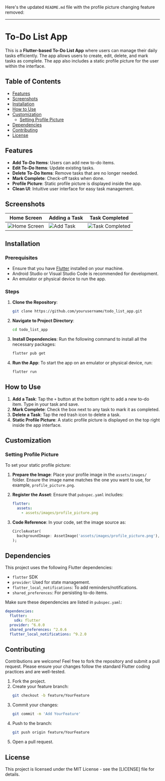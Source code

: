 Here's the updated `README.md` file with the profile picture changing feature removed:

---

# To-Do List App

This is a **Flutter-based To-Do List App** where users can manage their daily tasks efficiently. The app allows users to create, edit, delete, and mark tasks as complete. The app also includes a static profile picture for the user within the interface.

## Table of Contents
- [Features](#features)
- [Screenshots](#screenshots)
- [Installation](#installation)
- [How to Use](#how-to-use)
- [Customization](#customization)
  - [Setting Profile Picture](#setting-profile-picture)
- [Dependencies](#dependencies)
- [Contributing](#contributing)
- [License](#license)

## Features
- **Add To-Do Items**: Users can add new to-do items.
- **Edit To-Do Items**: Update existing tasks.
- **Delete To-Do Items**: Remove tasks that are no longer needed.
- **Mark Complete**: Check-off tasks when done.
- **Profile Picture**: Static profile picture is displayed inside the app.
- **Clean UI**: Intuitive user interface for easy task management.

## Screenshots
| Home Screen | Adding a Task | Task Completed |
| --- | --- | --- |
| ![Home Screen](path/to/home_screenshot.png) | ![Add Task](path/to/add_task_screenshot.png) | ![Task Completed](path/to/task_completed_screenshot.png) |

## Installation

### Prerequisites
- Ensure that you have [Flutter](https://flutter.dev/docs/get-started/install) installed on your machine.
- Android Studio or Visual Studio Code is recommended for development.
- An emulator or physical device to run the app.

### Steps
1. **Clone the Repository**:
    ```bash
    git clone https://github.com/yourusername/todo_list_app.git
    ```
2. **Navigate to Project Directory**:
    ```bash
    cd todo_list_app
    ```
3. **Install Dependencies**:
    Run the following command to install all the necessary packages:
    ```bash
    flutter pub get
    ```
4. **Run the App**:
    To start the app on an emulator or physical device, run:
    ```bash
    flutter run
    ```

## How to Use
1. **Add a Task**: Tap the `+` button at the bottom right to add a new to-do item. Type in your task and save.
2. **Mark Complete**: Check the box next to any task to mark it as completed.
3. **Delete a Task**: Tap the red trash icon to delete a task.
4. **Static Profile Picture**: A static profile picture is displayed on the top right inside the app interface.

## Customization

### Setting Profile Picture
To set your static profile picture:

1. **Prepare the Image**: Place your profile image in the `assets/images/` folder. Ensure the image name matches the one you want to use, for example, `profile_picture.png`.

2. **Register the Asset**: Ensure that `pubspec.yaml` includes:
   ```yaml
   flutter:
     assets:
       - assets/images/profile_picture.png
   ```

3. **Code Reference**: In your code, set the image source as:
   ```dart
   CircleAvatar(
     backgroundImage: AssetImage('assets/images/profile_picture.png'),
   );
   ```

## Dependencies
This project uses the following Flutter dependencies:
- `flutter` SDK
- `provider`: Used for state management.
- `flutter_local_notifications`: To add reminders/notifications.
- `shared_preferences`: For persisting to-do items.

Make sure these dependencies are listed in `pubspec.yaml`:
```yaml
dependencies:
  flutter:
    sdk: flutter
  provider: ^6.0.0
  shared_preferences: ^2.0.6
  flutter_local_notifications: ^9.2.0
```

## Contributing
Contributions are welcome! Feel free to fork the repository and submit a pull request. Please ensure your changes follow the standard Flutter coding practices and are well-tested.

1. Fork the project.
2. Create your feature branch:
    ```bash
    git checkout -b feature/YourFeature
    ```
3. Commit your changes:
    ```bash
    git commit -m 'Add YourFeature'
    ```
4. Push to the branch:
    ```bash
    git push origin feature/YourFeature
    ```
5. Open a pull request.

## License
This project is licensed under the MIT License - see the [LICENSE] file for details.
